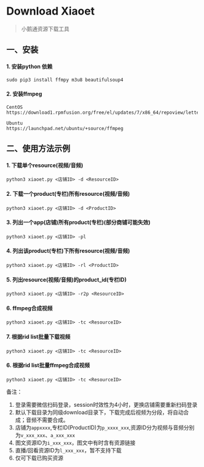 # Download Xiaoet
> 小鹅通资源下载工具

## 一、安装

#### 1. 安装python 依赖
```
sudo pip3 install ffmpy m3u8 beautifulsoup4
```
#### 2. 安装ffmpeg
```
CentOS
https://download1.rpmfusion.org/free/el/updates/7/x86_64/repoview/letter_f.group.html

Ubuntu
https://launchpad.net/ubuntu/+source/ffmpeg
```

## 二、使用方法示例     

#### 1. 下载单个resource(视频/音频)
```
python3 xiaoet.py <店铺ID> -d <ResourceID>
```
#### 2. 下载一个product(专栏)所有resource(视频/音频)
```
python3 xiaoet.py <店铺ID> -d <ProductID>
```
#### 3. 列出一个app(店铺)所有product(专栏)(部分商铺可能失效)
```
python3 xiaoet.py <店铺ID> -pl
```
#### 4. 列出该product(专栏)下所有resource(视频/音频)
```
python3 xiaoet.py <店铺ID> -rl <ProductID>
```
#### 5. 列出resource(视频/音频)的product_id(专栏ID)
```
python3 xiaoet.py <店铺ID> -r2p <ResourceID>
```
#### 6. ffmpeg合成视频
```
python3 xiaoet.py <店铺ID> -tc <ResourceID>
```
#### 7. 根据rid list批量下载视频 
```
python3 xiaoet.py <店铺ID> -tc <ResourceID>
```
#### 6. 根据rid list批量ffmpeg合成视频
```
python3 xiaoet.py <店铺ID> -tc <ResourceID>
```
备注：
1. 登录需要微信扫码登录，session时效性为4小时，更换店铺需要重新扫码登录
2. 默认下载目录为同级download目录下，下载完成后视频为分段，将自动合成；音频不需要合成。
3. 店铺为`appxxxx`,专栏ID(ProductID)为`p_xxxx_xxx`,资源ID分为视频与音频分别为`v_xxx_xxx`、`a_xxx_xxx`
4. 图文资源ID为`i_xxx_xxx`，图文中有时含有资源链接
5. 直播/回看资源ID为`l_xxx_xxx`，暂不支持下载
6. 仅可下载已购买资源